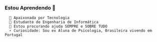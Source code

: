 ### Estou Aprendendo 👋


    
      🔭 Apaixonada por Tecnologia
      🌱 Estudante de Engenharia de Informática
      🤔 Estou procurando ajuda SEMPRE e SOBRE TUDO
      ⚡ Curiosidade: Sou ex Aluna de Psicologia, Brasileira vivendo em Portugal
      
      
            
          
      

      
      
      
      
          
          


            
            
            
            
          
          
          

          
            
            
          
            
            
          
          
          


